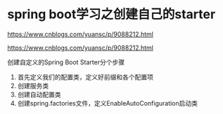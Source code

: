 # spring boot学习之创建自己的starter

https://www.cnblogs.com/yuansc/p/9088212.html

https://www.cnblogs.com/yuansc/p/9088212.html

创建自定义的Spring Boot Starter分个步骤
 1. 首先定义我们的配置类，定义好前缀和各个配置项
 2. 创建服务类
 3. 创建自动配置类
 4. 创建spring.factories文件，定义EnableAutoConfiguration启动类
 